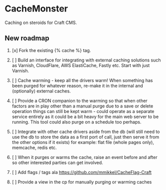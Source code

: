 # CacheMonster

Caching on steroids for Craft CMS.


## New roadmap

1. [x] Fork the existing {% cache %} tag.

2. [ ] Build an interface for integrating with external caching solutions such as Varnish, CloudFlare, AWS ElastiCache, Fastly etc. Start with just Varnish.

3. [ ] Cache warming - keep all the drivers warm! When something has been purged for whatever reason, re-make it in the internal and (optionally) external caches.

4. [ ] Provide a CRON companion to the warming so that when other factors are in play other than a manual purge due to a save or delete operation things can still be kept warm - could operate as a separate service entirely as it could be a bit heavy for the main web server to be running. This tool could also purge on a schedule too perhaps.

5. [ ] Integrate with other cache drivers aside from the db (will still need to use the db to store the data as a first port of call, just then serve it from the other options if it exists) for example: flat file (whole pages only), memcache, redis etc.

6. [ ] When it purges or warms the cache, raise an event before and after so other interested parties can get involved.

7. [ ] Add flags / tags ala https://github.com/mmikkel/CacheFlag-Craft

8. [ ] Provide a view in the cp for manually purging or warming caches

